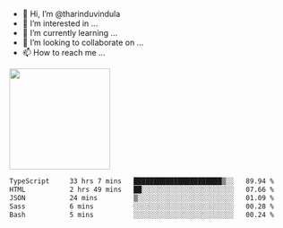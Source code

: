 - 👋 Hi, I’m @tharinduvindula
- 👀 I’m interested in ...
- 🌱 I’m currently learning ...
- 💞️ I’m looking to collaborate on ...
- 📫 How to reach me ...

<!---
tharinduvindula/tharinduvindula is a ✨ special ✨ repository because its `README.md` (this file) appears on your GitHub profile.
You can click the Preview link to take a look at your changes.
--->

<img height="180em" src="https://github-readme-stats.vercel.app/api?username=tharinduvindula&show_icons=true&hide_border=false&&count_private=true&include_all_commits=true" />


<!--START_SECTION:waka-->

```txt
TypeScript     33 hrs 7 mins   ██████████████████████▒░░   89.94 %
HTML           2 hrs 49 mins   ██░░░░░░░░░░░░░░░░░░░░░░░   07.66 %
JSON           24 mins         ▒░░░░░░░░░░░░░░░░░░░░░░░░   01.09 %
Sass           6 mins          ░░░░░░░░░░░░░░░░░░░░░░░░░   00.28 %
Bash           5 mins          ░░░░░░░░░░░░░░░░░░░░░░░░░   00.24 %
```

<!--END_SECTION:waka-->
